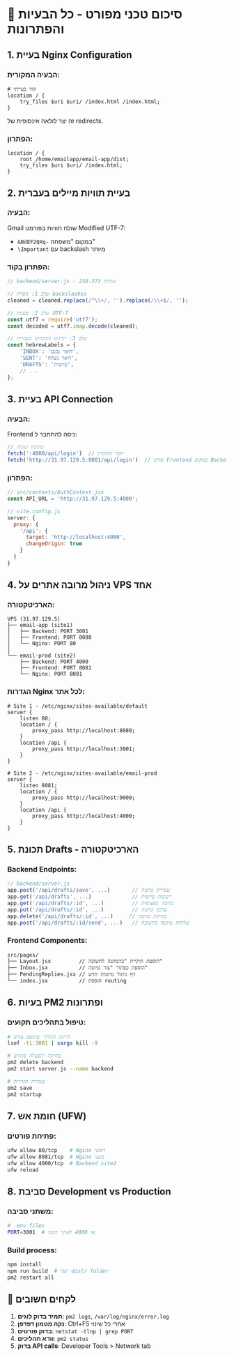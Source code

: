 # 🔧 סיכום טכני מפורט - כל הבעיות והפתרונות

## 1. בעיית Nginx Configuration

### הבעיה המקורית:
```nginx
# קוד בעייתי
location / {
    try_files $uri $uri/ /index.html /index.html;
}
```
זה יצר לולאה אינסופית של redirects.

### הפתרון:
```nginx
location / {
    root /home/emailapp/email-app/dist;
    try_files $uri $uri/ /index.html;
}
```

## 2. בעיית תוויות מיילים בעברית

### הבעיה:
Gmail שולח תוויות בפורמט Modified UTF-7:
- `&BdEF2QXq-` במקום "משפחה"
- `\Important` עם backslash מיותר

### הפתרון בקוד:
```javascript
// backend/server.js - שורות 258-373

// שלב 1: הסרת backslashes
cleaned = cleaned.replace(/^\\+/, '').replace(/\\+$/, '');

// שלב 2: פענוח UTF-7
const utf7 = require('utf7');
const decoded = utf7.imap.decode(cleaned);

// שלב 3: תרגום למונחים בעברית
const hebrewLabels = {
    'INBOX': 'דואר נכנס',
    'SENT': 'דואר נשלח',
    'DRAFTS': 'טיוטות',
    // ...
};
```

## 3. בעיית API Connection

### הבעיה:
Frontend ניסה להתחבר ל:
```javascript
// כתובת שגויה
fetch(':4000/api/login')  // חסר הדומיין
fetch('http://31.97.129.5:8081/api/login')  // פורט Frontend במקום Backend
```

### הפתרון:
```javascript
// src/contexts/AuthContext.jsx
const API_URL = 'http://31.97.129.5:4000';

// vite.config.js
server: {
  proxy: {
    '/api': {
      target: 'http://localhost:4000',
      changeOrigin: true
    }
  }
}
```

## 4. ניהול מרובה אתרים על VPS אחד

### הארכיטקטורה:
```
VPS (31.97.129.5)
├── email-app (site1)
│   ├── Backend: PORT 3001
│   ├── Frontend: PORT 8080
│   └── Nginx: PORT 80
│
└── email-prod (site2)
    ├── Backend: PORT 4000
    ├── Frontend: PORT 8081
    └── Nginx: PORT 8081
```

### הגדרות Nginx לכל אתר:
```nginx
# Site 1 - /etc/nginx/sites-available/default
server {
    listen 80;
    location / {
        proxy_pass http://localhost:8080;
    }
    location /api {
        proxy_pass http://localhost:3001;
    }
}

# Site 2 - /etc/nginx/sites-available/email-prod
server {
    listen 8081;
    location / {
        proxy_pass http://localhost:9000;
    }
    location /api {
        proxy_pass http://localhost:4000;
    }
}
```

## 5. תכונת Drafts - הארכיטקטורה

### Backend Endpoints:
```javascript
// backend/server.js
app.post('/api/drafts/save', ...)       // שמירת טיוטה
app.get('/api/drafts', ...)             // רשימת טיוטות
app.get('/api/drafts/:id', ...)         // טיוטה ספציפית
app.put('/api/drafts/:id', ...)         // עדכון טיוטה
app.delete('/api/drafts/:id', ...)     // מחיקת טיוטה
app.post('/api/drafts/:id/send', ...)   // שליחת טיוטה כתשובה
```

### Frontend Components:
```
src/pages/
├── Layout.jsx         // הוספת תיקיית "בהמתנה לתשובה"
├── Inbox.jsx          // הוספת כפתור "צור טיוטה"
├── PendingReplies.jsx // דף ניהול טיוטות חדש
└── index.jsx          // הוספת routing
```

## 6. בעיות PM2 ופתרונות

### טיפול בתהליכים תקועים:
```bash
# הריגת תהליך שתופס פורט
lsof -ti:3001 | xargs kill -9

# מחיקה והפעלה מחדש
pm2 delete backend
pm2 start server.js --name backend

# שמירת הגדרות
pm2 save
pm2 startup
```

## 7. חומת אש (UFW)

### פתיחת פורטים:
```bash
ufw allow 80/tcp    # Nginx ראשי
ufw allow 8081/tcp  # Nginx משני
ufw allow 4000/tcp  # Backend site2
ufw reload
```

## 8. סביבת Development vs Production

### משתני סביבה:
```bash
# .env files
PORT=3001  # או 4000 לאתר השני
```

### Build process:
```bash
npm install
npm run build  # יוצר dist/ folder
pm2 restart all
```

## 🎯 לקחים חשובים

1. **תמיד בדוק לוגים**: `pm2 logs`, `/var/log/nginx/error.log`
2. **נקה מטמון דפדפן**: Ctrl+F5 אחרי כל שינוי
3. **בדוק פורטים**: `netstat -tlnp | grep PORT`
4. **וודא תהליכים**: `pm2 status`
5. **בדוק API calls**: Developer Tools > Network tab